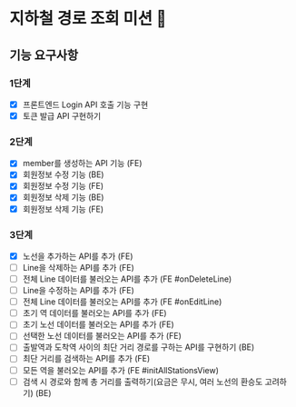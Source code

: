 # 지하철 경로 조회 미션 🚃

## 기능 요구사항
### 1단계
- [x] 프론트엔드 Login API 호출 기능 구현
- [x] 토큰 발급 API 구현하기 

### 2단계
- [x] member를 생성하는 API 기능 (FE)
- [x] 회원정보 수정 기능 (BE)
- [x] 회원정보 수정 기능 (FE)
- [x] 회원정보 삭제 기능 (BE)
- [x] 회원정보 삭제 기능 (FE)

### 3단계
- [x] 노선을 추가하는 API를 추가 (FE)
- [ ] Line을 삭제하는 API를 추가 (FE)
- [ ] 전체 Line 데이터를 불러오는 API를 추가 (FE #onDeleteLine)
- [ ] Line을 수정하는 API를 추가 (FE)
- [ ] 전체 Line 데이터를 불러오는 API를 추가 (FE #onEditLine)
- [ ] 초기 역 데이터를 불러오는 API를 추가 (FE)
- [ ] 초기 노선 데이터를 불러오는 API를 추가 (FE)
- [ ] 선택한 노선 데이터를 불러오는 API를 추가 (FE)
- [ ] 출발역과 도착역 사이의 최단 거리 경로를 구하는 API를 구현하기 (BE)
- [ ] 최단 거리를 검색하는 API를 추가 (FE)
- [ ] 모든 역을 불러오는 API를 추가 (FE #initAllStationsView)
- [ ] 검색 시 경로와 함께 총 거리를 출력하기(요금은 무시, 여러 노선의 환승도 고려하기) (BE)
